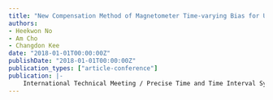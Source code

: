 ```yaml
---
title: "New Compensation Method of Magnetometer Time-varying Bias for UAV"
authors:
- Heekwon No
- Am Cho
- Changdon Kee
date: "2018-01-01T00:00:00Z"
publishDate: "2018-01-01T00:00:00Z"
publication_types: ["article-conference"]
publication: |-
    International Technical Meeting / Precise Time and Time Interval Systems and Application meeting (ITM/PTTI 2018)
---
```

